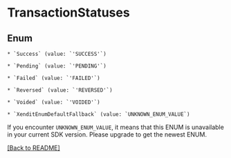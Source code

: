 # TransactionStatuses




## Enum


    * `Success` (value: `'SUCCESS'`)

    * `Pending` (value: `'PENDING'`)

    * `Failed` (value: `'FAILED'`)

    * `Reversed` (value: `'REVERSED'`)

    * `Voided` (value: `'VOIDED'`)

    * `XenditEnumDefaultFallback` (value: `UNKNOWN_ENUM_VALUE`)

If you encounter `UNKNOWN_ENUM_VALUE`, it means that this ENUM is unavailable in your current SDK version. Please upgrade to get the newest ENUM.


[[Back to README]](../../README.md)